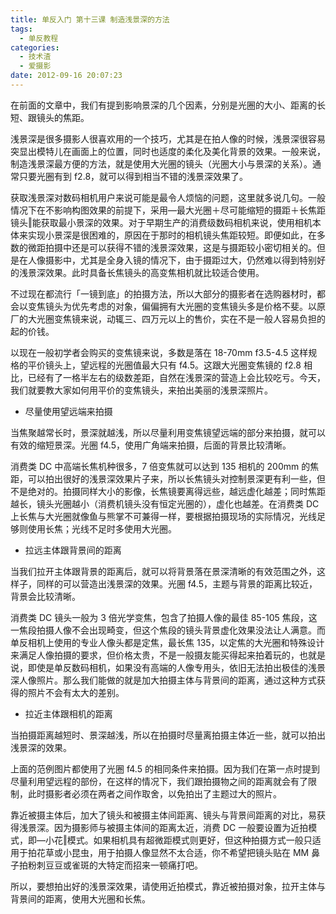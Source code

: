 ```yaml
---
title: 单反入门 第十三课 制造浅景深的方法
tags:
  - 单反教程
categories:
  - 技术渣
  - 爱摄影
date: 2012-09-16 20:07:23
---
```


在前面的文章中，我们有提到影响景深的几个因素，分别是光圈的大小、距离的长短、跟镜头的焦距。

浅景深是很多摄影人很喜欢用的一个技巧，尤其是在拍人像的时候，浅景深很容易突显出模特儿在画面上的位置，同时也适度的柔化及美化背景的效果。一般来说，制造浅景深最方便的方法，就是使用大光圈的镜头（光圈大小与景深的关系）。通常只要光圈有到 f2.8，就可以得到相当不错的浅景深效果了。

获取浅景深对数码相机用户来说可能是最令人烦恼的问题，这里就多说几句。一般情况下在不影响构图效果的前提下，采用―最大光圈＋尽可能缩短的摄距＋长焦距镜头‖能获取最小景深的效果。对于早期生产的消费级数码相机来说，使用相机本体来实现小景深是很困难的，原因在于那时的相机镜头焦距较短。即便如此，在多数的微距拍摄中还是可以获得不错的浅景深效果，这是与摄距较小密切相关的。但是在人像摄影中，尤其是全身入镜的情况下，由于摄距过大，仍然难以得到特别好的浅景深效果。此时具备长焦镜头的高变焦相机就比较适合使用。

不过现在都流行「一镜到底」的拍摄方法，所以大部分的摄影者在选购器材时，都会以变焦镜头为优先考虑的对象，偏偏拥有大光圈的变焦镜头多是价格不斐。以原厂的大光圈变焦镜来说，动辄三、四万元以上的售价，实在不是一般人容易负担的起的价钱。

以现在一般初学者会购买的变焦镜来说，多数是落在 18-70mm f3.5-4.5 这样规格的平价镜头上，望远程的光圈值最大只有 f4.5。这跟大光圈变焦镜的 f2.8 相比，已经有了一格半左右的级数差距，自然在浅景深的营造上会比较吃亏。今天，我们就要教大家如何用平价的变焦镜头，来拍出美丽的浅景深照片。

- 尽量使用望远端来拍摄

当焦聚越常长时，景深就越浅，所以尽量利用变焦镜望远端的部分来拍摄，就可以有效的缩短景深。光圈 f4.5，使用广角端来拍摄，后面的背景比较清晰。

消费类 DC 中高端长焦机种很多，7 倍变焦就可以达到 135 相机的 200mm 的焦距，可以拍出很好的浅景深效果片子来，所以长焦镜头对控制景深更有利一些，但不是绝对的。拍摄同样大小的影像，长焦镜要离得远些，越远虚化越差；同时焦距越长，镜头光圈越小（消费机镜头没有恒定光圈的），虚化也越差。在消费类 DC 上长焦与大光圈就像鱼与熊掌不可兼得一样，要根据拍摄现场的实际情况，光线足够则使用长焦；光线不足时多使用大光圈。

- 拉远主体跟背景间的距离

当我们拉开主体跟背景的距离后，就可以将背景落在景深清晰的有效范围之外，这样子，同样的可以营造出浅景深的效果。光圈 f4.5，主题与背景的距离比较近，背景会比较清晰。

消费类 DC 镜头一般为 3 倍光学变焦，包含了拍摄人像的最佳 85-105 焦段，这一焦段拍摄人像不会出现畸变，但这个焦段的镜头背景虚化效果没法让人满意。而单反相机上使用的专业人像头都是定焦，最长焦 135，以定焦的大光圈和特殊设计来满足人像拍摄的要求，但价格太贵，不是一般摄友能买得起来拍着玩的，也就是说，即使是单反数码相机，如果没有高端的人像专用头，依旧无法拍出极佳的浅景深人像照片。那么我们能做的就是加大拍摄主体与背景间的距离，通过这种方式获得的照片不会有太大的差别。

- 拉近主体跟相机的距离

当拍摄距离越短时、景深越浅，所以在拍摄时尽量离拍摄主体近一些，就可以拍出浅景深的效果。

上面的范例图片都使用了光圈 f4.5 的相同条件来拍摄。因为我们在第一点时提到尽量利用望远程的部份，在这样的情况下，我们跟拍摄物之间的距离就会有了限制，此时摄影者必须在两者之间作取舍，以免拍出了主题过大的照片。

靠近被摄主体后，加大了镜头和被摄主体间距离、镜头与背景间距离的对比，易获得浅景深。因为摄影师与被摄主体间的距离太近，消费 DC 一般要设置为近拍模式，即―小花‖模式。如果相机具有超微距模式则更好，但这种拍摄方式一般只适用于拍花草或小昆虫，用于拍摄人像显然不太合适，你不希望把镜头贴在 MM 鼻子拍粉刺豆豆或雀斑的大特定而招来一顿痛打吧。

所以，要想拍出好的浅景深效果，请使用近拍模式，靠近被拍摄对象，拉开主体与背景间的距离，使用大光圈和长焦。
<br/>
